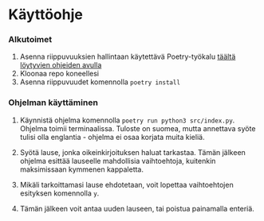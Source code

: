 # Käyttöohje
### Alkutoimet
1. Asenna riippuvuuksien hallintaan käytettävä Poetry-työkalu [täältä löytyvien ohjeiden avulla](https://python-poetry.org/docs/)
2. Kloonaa repo koneellesi
3. Asenna riippuvuudet komennolla `poetry install`

### Ohjelman käyttäminen
1. Käynnistä ohjelma komennolla `poetry run python3 src/index.py`. Ohjelma toimii terminaalissa. Tuloste on suomea, mutta annettava syöte tulisi olla englantia - ohjelma ei osaa korjata muita kieliä. 

2. Syötä lause, jonka oikeinkirjoituksen haluat tarkastaa. Tämän jälkeen ohjelma esittää lauseelle mahdollisia vaihtoehtoja, kuitenkin maksimissaan kymmenen kappaletta. 
3. Mikäli tarkoittamasi lause ehdotetaan, voit lopettaa vaihtoehtojen esityksen komennolla `y`. 
4. Tämän jälkeen voit antaa uuden lauseen, tai poistua painamalla enteriä.
